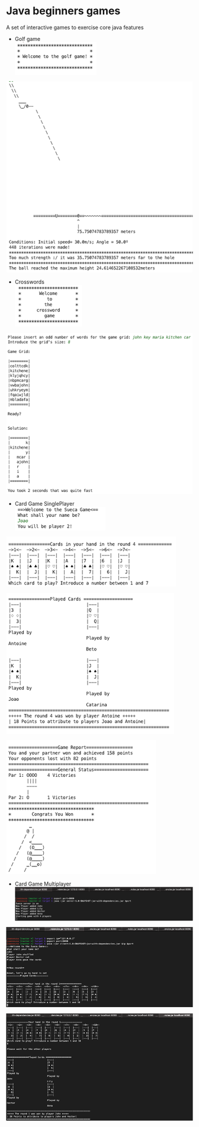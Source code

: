 # Java beginners games
A set of interactive games to exercise core java features

- Golf game</br>
![](GolfGame/introScreen.png "Intro Screen")  

![](GolfGame/Display.png "Display Screen")  


- Crosswords</br>
![](Crosswords/introScreen.png "Intro Screen")  

![](Crosswords/display.png "Display Screen")

- Card Game SinglePlayer</br>
![](Sueca/screenshots/introScreen.png "Intro Screen")  

![](Sueca/screenshots/handCards.png "Hand Cards")  

![](Sueca/screenshots/playedCards.png "Played Cards")

![](Sueca/screenshots/gameReport.png "Game Report")

- Card Game Multiplayer</br>
![](CardMultiplayer/screenshots/server.png "Server Screen")  

![](CardMultiplayer/screenshots/clientTurn.png "Client Screen")  

![](CardMultiplayer/screenshots/showReport.png "Report Client Screen")  
